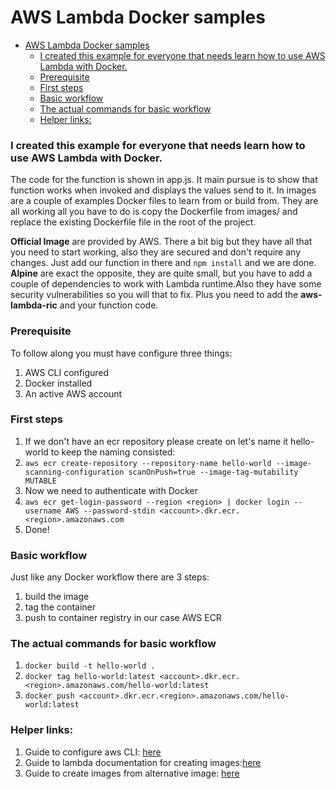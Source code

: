 # AWS Lambda Docker samples
- [AWS Lambda Docker samples](#aws-lambda-docker-samples)
    - [I created this example for everyone that needs learn how to use AWS Lambda with Docker.](#i-created-this-example-for-everyone-that-needs-learn-how-to-use-aws-lambda-with-docker)
    - [Prerequisite](#prerequisite)
    - [First steps](#first-steps)
    - [Basic workflow](#basic-workflow)
    - [The actual commands for basic workflow](#the-actual-commands-for-basic-workflow)
    - [Helper links:](#helper-links)



### I created this example for everyone that needs learn how to use AWS Lambda with Docker.
The code for the function is shown in app.js. It main pursue is to show that function works when invoked and displays the values send to it.
In images are a couple of examples Docker files to learn from or build from. They are all working all you have to do is copy the Dockerfile from images/ and replace the existing Dockerfile file in the root of the project.

**Official Image** are provided by AWS. There a bit big but they have all that you need to start working, also they are secured and don't require any changes. Just add our function in there and `npm install` and we are done.
**Alpine** are exact the opposite, they are quite small, but you have to add a couple of dependencies to work with Lambda runtime.Also they have some security vulnerabilities so you will that to fix. Plus you need to add the **aws-lambda-ric** and your function code.

### Prerequisite
To follow along you must have configure three things:  
1. AWS CLI configured
2. Docker installed
3. An active AWS account

### First steps
1. If we don't have an ecr repository please create on let's name it hello-world to keep the naming consisted: 
2. `aws ecr create-repository --repository-name hello-world --image-scanning-configuration scanOnPush=true --image-tag-mutability MUTABLE`
3. Now we need to authenticate with Docker 
4. `aws ecr get-login-password --region <region> | docker login --username AWS --password-stdin <account>.dkr.ecr.<region>.amazonaws.com`
5. Done!

### Basic workflow
Just like any Docker workflow there are 3 steps:

1. build the image
2. tag the container
3. push to container registry in our case AWS ECR

### The actual commands for basic workflow
1. `docker build -t hello-world .`
2. `docker tag hello-world:latest <account>.dkr.ecr.<region>.amazonaws.com/hello-world:latest`
3. `docker push <account>.dkr.ecr.<region>.amazonaws.com/hello-world:latest`

### Helper links:
1. Guide to configure aws CLI: [here](https://docs.aws.amazon.com/cli/latest/userguide/cli-configure-quickstart.html#cli-configure-quickstart-creds)
2. Guide to lambda documentation for creating images:[here](https://docs.aws.amazon.com/lambda/latest/dg/images-create.html)
3. Guide to create images from alternative image: [here](https://docs.aws.amazon.com/lambda/latest/dg/images-create.html#images-create-from-alt)
